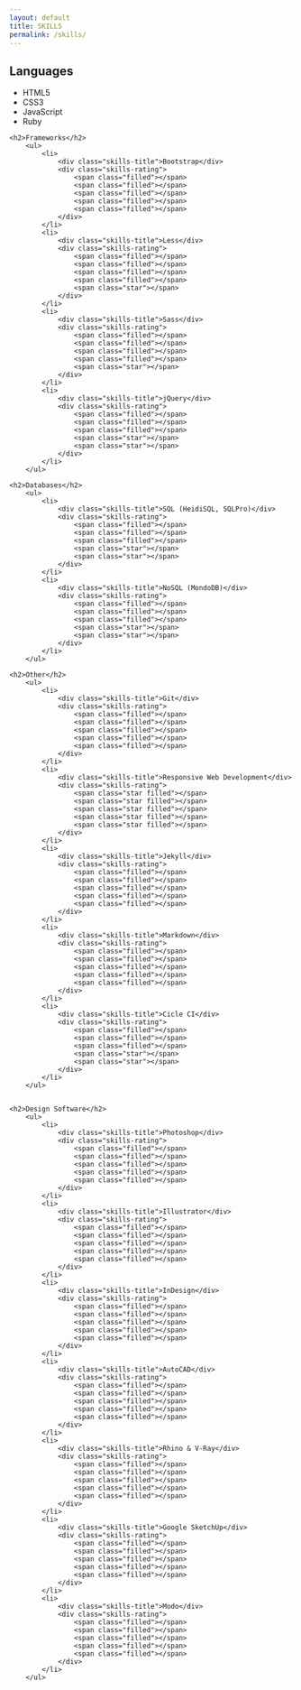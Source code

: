 ```yaml
---
layout: default
title: SKILLS
permalink: /skills/
---
```


<div id="skills">
    <h2>Languages</h2>
        <ul>
            <li>
                <div class="skills-title">HTML5</div>
                <div class="skills-rating">
                    <span class="filled"></span>
                    <span class="filled"></span>
                    <span class="filled"></span>
                    <span class="filled"></span>
                    <span class="filled"></span>
                </div>
            </li>
            <li>
                <div class="skills-title">CSS3</div>
                <div class="skills-rating">
                    <span class="filled"></span>
                    <span class="filled"></span>
                    <span class="filled"></span>
                    <span class="filled"></span>
                    <span class="filled"></span>
                </div>
            </li>
            <li>
                <div class="skills-title">JavaScript</div>
                <div class="skills-rating">
                    <span class="filled"></span>
                    <span class="filled"></span>
                    <span class="filled"></span>
                    <span class="star"></span>
                    <span class="star"></span>
                </div>
            </li>
            <li>
                <div class="skills-title">Ruby</div>
                <div class="skills-rating">
                    <span class="filled"></span>
                    <span class="filled"></span>
                    <span class="filled"></span>
                    <span class="star"></span>
                    <span class="star"></span>
                </div>
            </li>
        </ul>
            
    <h2>Frameworks</h2>
        <ul>
            <li>
                <div class="skills-title">Bootstrap</div>
                <div class="skills-rating">
                    <span class="filled"></span>
                    <span class="filled"></span>
                    <span class="filled"></span>
                    <span class="filled"></span>
                    <span class="filled"></span>
                </div>
            </li>
            <li>
                <div class="skills-title">Less</div>
                <div class="skills-rating">
                    <span class="filled"></span>
                    <span class="filled"></span>
                    <span class="filled"></span>
                    <span class="filled"></span>
                    <span class="star"></span>
                </div>
            </li>
            <li>
                <div class="skills-title">Sass</div>
                <div class="skills-rating">
                    <span class="filled"></span>
                    <span class="filled"></span>
                    <span class="filled"></span>
                    <span class="filled"></span>
                    <span class="star"></span>
                </div>
            </li>
            <li>
                <div class="skills-title">jQuery</div>
                <div class="skills-rating">
                    <span class="filled"></span>
                    <span class="filled"></span>
                    <span class="filled"></span>
                    <span class="star"></span>
                    <span class="star"></span>
                </div>
            </li>
        </ul>

    <h2>Databases</h2>
        <ul>
            <li>
                <div class="skills-title">SQL (HeidiSQL, SQLPro)</div>
                <div class="skills-rating">
                    <span class="filled"></span>
                    <span class="filled"></span>
                    <span class="filled"></span>
                    <span class="star"></span>
                    <span class="star"></span>
                </div>
            </li>
            <li>
                <div class="skills-title">NoSQL (MondoDB)</div>
                <div class="skills-rating">
                    <span class="filled"></span>
                    <span class="filled"></span>
                    <span class="filled"></span>
                    <span class="star"></span>
                    <span class="star"></span>
                </div>
            </li>
        </ul>

    <h2>Other</h2>
        <ul>
            <li>
                <div class="skills-title">Git</div>
                <div class="skills-rating">
                    <span class="filled"></span>
                    <span class="filled"></span>
                    <span class="filled"></span>
                    <span class="filled"></span>
                    <span class="filled"></span>
                </div>
            </li>
            <li>
                <div class="skills-title">Responsive Web Development</div>
                <div class="skills-rating">
                    <span class="star filled"></span>
                    <span class="star filled"></span>
                    <span class="star filled"></span>
                    <span class="star filled"></span>
                    <span class="star filled"></span>
                </div>
            </li>
            <li>
                <div class="skills-title">Jekyll</div>
                <div class="skills-rating">
                    <span class="filled"></span>
                    <span class="filled"></span>
                    <span class="filled"></span>
                    <span class="filled"></span>
                    <span class="filled"></span>
                </div>
            </li>
            <li>
                <div class="skills-title">Markdown</div>
                <div class="skills-rating">
                    <span class="filled"></span>
                    <span class="filled"></span>
                    <span class="filled"></span>
                    <span class="filled"></span>
                    <span class="filled"></span>
                </div>
            </li>
            <li>
                <div class="skills-title">Cicle CI</div>
                <div class="skills-rating">
                    <span class="filled"></span>
                    <span class="filled"></span>
                    <span class="filled"></span>
                    <span class="star"></span>
                    <span class="star"></span>
                </div>
            </li>
        </ul>


    <h2>Design Software</h2>
        <ul>
            <li>
                <div class="skills-title">Photoshop</div>
                <div class="skills-rating">
                    <span class="filled"></span>
                    <span class="filled"></span>
                    <span class="filled"></span>
                    <span class="filled"></span>
                    <span class="filled"></span>
                </div>
            </li>
            <li>
                <div class="skills-title">Illustrator</div>
                <div class="skills-rating">
                    <span class="filled"></span>
                    <span class="filled"></span>
                    <span class="filled"></span>
                    <span class="filled"></span>
                    <span class="filled"></span>
                </div>
            </li>
            <li>
                <div class="skills-title">InDesign</div>
                <div class="skills-rating">
                    <span class="filled"></span>
                    <span class="filled"></span>
                    <span class="filled"></span>
                    <span class="filled"></span>
                    <span class="filled"></span>
                </div>
            </li>
            <li>
                <div class="skills-title">AutoCAD</div>
                <div class="skills-rating">
                    <span class="filled"></span>
                    <span class="filled"></span>
                    <span class="filled"></span>
                    <span class="filled"></span>
                    <span class="filled"></span>
                </div>
            </li>
            <li>
                <div class="skills-title">Rhino & V-Ray</div>
                <div class="skills-rating">
                    <span class="filled"></span>
                    <span class="filled"></span>
                    <span class="filled"></span>
                    <span class="filled"></span>
                    <span class="filled"></span>
                </div>
            </li>
            <li>
                <div class="skills-title">Google SketchUp</div>
                <div class="skills-rating">
                    <span class="filled"></span>
                    <span class="filled"></span>
                    <span class="filled"></span>
                    <span class="filled"></span>
                    <span class="filled"></span>
                </div>
            </li>
            <li>
                <div class="skills-title">Modo</div>
                <div class="skills-rating">
                    <span class="filled"></span>
                    <span class="filled"></span>
                    <span class="filled"></span>
                    <span class="filled"></span>
                    <span class="filled"></span>
                </div>
            </li>
        </ul>
</div>	